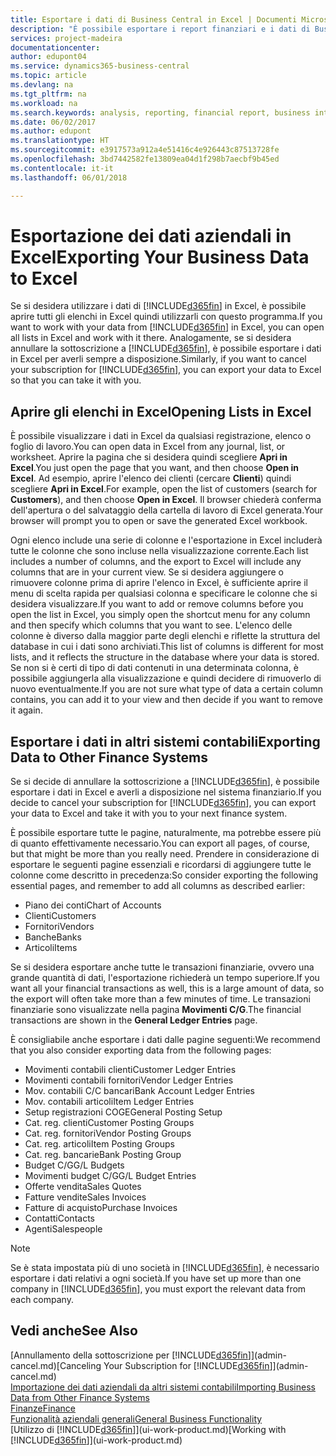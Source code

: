 ```yaml
---
title: Esportare i dati di Business Central in Excel | Documenti Microsoft
description: "È possibile esportare i report finanziari e i dati di Business Intelligence da Business Central in Excel o aprire i dati di Business Central in Excel."
services: project-madeira
documentationcenter: 
author: edupont04
ms.service: dynamics365-business-central
ms.topic: article
ms.devlang: na
ms.tgt_pltfrm: na
ms.workload: na
ms.search.keywords: analysis, reporting, financial report, business intelligence, BI, Excel
ms.date: 06/02/2017
ms.author: edupont
ms.translationtype: HT
ms.sourcegitcommit: e3917573a912a4e51416c4e926443c87513728fe
ms.openlocfilehash: 3bd7442582fe13809ea04d1f298b7aecbf9b45ed
ms.contentlocale: it-it
ms.lasthandoff: 06/01/2018

---
```

# <a name="exporting-your-business-data-to-excel"></a><span data-ttu-id="bafad-103">Esportazione dei dati aziendali in Excel</span><span class="sxs-lookup"><span data-stu-id="bafad-103">Exporting Your Business Data to Excel</span></span>
<span data-ttu-id="bafad-104">Se si desidera utilizzare i dati di [!INCLUDE[d365fin](includes/d365fin_md.md)] in Excel, è possibile aprire tutti gli elenchi in Excel quindi utilizzarli con questo programma.</span><span class="sxs-lookup"><span data-stu-id="bafad-104">If you want to work with your data from [!INCLUDE[d365fin](includes/d365fin_md.md)] in Excel, you can open all lists in Excel and work with it there.</span></span> <span data-ttu-id="bafad-105">Analogamente, se si desidera annullare la sottoscrizione a [!INCLUDE[d365fin](includes/d365fin_md.md)], è possibile esportare i dati in Excel per averli sempre a disposizione.</span><span class="sxs-lookup"><span data-stu-id="bafad-105">Similarly, if you want to cancel your subscription for [!INCLUDE[d365fin](includes/d365fin_md.md)], you can export your data to Excel so that you can take it with you.</span></span>

## <a name="opening-lists-in-excel"></a><span data-ttu-id="bafad-106">Aprire gli elenchi in Excel</span><span class="sxs-lookup"><span data-stu-id="bafad-106">Opening Lists in Excel</span></span>
<span data-ttu-id="bafad-107">È possibile visualizzare i dati in Excel da qualsiasi registrazione, elenco o foglio di lavoro.</span><span class="sxs-lookup"><span data-stu-id="bafad-107">You can open data in Excel from any journal, list, or worksheet.</span></span> <span data-ttu-id="bafad-108">Aprire la pagina che si desidera quindi scegliere **Apri in Excel**.</span><span class="sxs-lookup"><span data-stu-id="bafad-108">You just open the page that you want, and then choose **Open in Excel**.</span></span> <span data-ttu-id="bafad-109">Ad esempio, aprire l'elenco dei clienti (cercare **Clienti**) quindi scegliere **Apri in Excel**.</span><span class="sxs-lookup"><span data-stu-id="bafad-109">For example, open the list of customers (search for **Customers**), and then choose **Open in Excel**.</span></span> <span data-ttu-id="bafad-110">Il browser chiederà conferma dell'apertura o del salvataggio della cartella di lavoro di Excel generata.</span><span class="sxs-lookup"><span data-stu-id="bafad-110">Your browser will prompt you to open or save the generated Excel workbook.</span></span>  

<span data-ttu-id="bafad-111">Ogni elenco include una serie di colonne e l'esportazione in Excel includerà tutte le colonne che sono incluse nella visualizzazione corrente.</span><span class="sxs-lookup"><span data-stu-id="bafad-111">Each list includes a number of columns, and the export to Excel will include any columns that are in your current view.</span></span> <span data-ttu-id="bafad-112">Se si desidera aggiungere o rimuovere colonne prima di aprire l'elenco in Excel, è sufficiente aprire il menu di scelta rapida per qualsiasi colonna e specificare le colonne che si desidera visualizzare.</span><span class="sxs-lookup"><span data-stu-id="bafad-112">If you want to add or remove columns before you open the list in Excel, you simply open the shortcut menu for any column and then specify which columns that you want to see.</span></span> <span data-ttu-id="bafad-113">L'elenco delle colonne è diverso dalla maggior parte degli elenchi e riflette la struttura del database in cui i dati sono archiviati.</span><span class="sxs-lookup"><span data-stu-id="bafad-113">This list of columns is different for most lists, and it reflects the structure in the database where your data is stored.</span></span> <span data-ttu-id="bafad-114">Se non si è certi di tipo di dati contenuti in una determinata colonna, è possibile aggiungerla alla visualizzazione e quindi decidere di rimuoverlo di nuovo eventualmente.</span><span class="sxs-lookup"><span data-stu-id="bafad-114">If you are not sure what type of data a certain column contains, you can add it to your view and then decide if you want to remove it again.</span></span>  

## <a name="exporting-data-to-other-finance-systems"></a><span data-ttu-id="bafad-115">Esportare i dati in altri sistemi contabili</span><span class="sxs-lookup"><span data-stu-id="bafad-115">Exporting Data to Other Finance Systems</span></span>
<span data-ttu-id="bafad-116">Se si decide di annullare la sottoscrizione a [!INCLUDE[d365fin](includes/d365fin_md.md)], è possibile esportare i dati in Excel e averli a disposizione nel sistema finanziario.</span><span class="sxs-lookup"><span data-stu-id="bafad-116">If you decide to cancel your subscription for [!INCLUDE[d365fin](includes/d365fin_md.md)], you can export your data to Excel and take it with you to your next finance system.</span></span>  

<span data-ttu-id="bafad-117">È possibile esportare tutte le pagine, naturalmente, ma potrebbe essere più di quanto effettivamente necessario.</span><span class="sxs-lookup"><span data-stu-id="bafad-117">You can export all pages, of course, but that might be more than you really need.</span></span> <span data-ttu-id="bafad-118">Prendere in considerazione di esportare le seguenti pagine essenziali e ricordarsi di aggiungere tutte le colonne come descritto in precedenza:</span><span class="sxs-lookup"><span data-stu-id="bafad-118">So consider exporting the following essential pages, and remember to add all columns as described earlier:</span></span>  

* <span data-ttu-id="bafad-119">Piano dei conti</span><span class="sxs-lookup"><span data-stu-id="bafad-119">Chart of Accounts</span></span>  
* <span data-ttu-id="bafad-120">Clienti</span><span class="sxs-lookup"><span data-stu-id="bafad-120">Customers</span></span>  
* <span data-ttu-id="bafad-121">Fornitori</span><span class="sxs-lookup"><span data-stu-id="bafad-121">Vendors</span></span>  
* <span data-ttu-id="bafad-122">Banche</span><span class="sxs-lookup"><span data-stu-id="bafad-122">Banks</span></span>  
* <span data-ttu-id="bafad-123">Articoli</span><span class="sxs-lookup"><span data-stu-id="bafad-123">Items</span></span>  

<span data-ttu-id="bafad-124">Se si desidera esportare anche tutte le transazioni finanziarie, ovvero una grande quantità di dati, l'esportazione richiederà un tempo superiore.</span><span class="sxs-lookup"><span data-stu-id="bafad-124">If you want all your financial transactions as well, this is a large amount of data, so the export will often take more than a few minutes of time.</span></span> <span data-ttu-id="bafad-125">Le transazioni finanziarie sono visualizzate nella pagina **Movimenti C/G**.</span><span class="sxs-lookup"><span data-stu-id="bafad-125">The financial transactions are shown in the **General Ledger Entries** page.</span></span>  

<span data-ttu-id="bafad-126">È consigliabile anche esportare i dati dalle pagine seguenti:</span><span class="sxs-lookup"><span data-stu-id="bafad-126">We recommend that you also consider exporting data from the following pages:</span></span>  

* <span data-ttu-id="bafad-127">Movimenti contabili clienti</span><span class="sxs-lookup"><span data-stu-id="bafad-127">Customer Ledger Entries</span></span>  
* <span data-ttu-id="bafad-128">Movimenti contabili fornitori</span><span class="sxs-lookup"><span data-stu-id="bafad-128">Vendor Ledger Entries</span></span>  
* <span data-ttu-id="bafad-129">Mov. contabili C/C bancari</span><span class="sxs-lookup"><span data-stu-id="bafad-129">Bank Account Ledger Entries</span></span>  
* <span data-ttu-id="bafad-130">Mov. contabili articoli</span><span class="sxs-lookup"><span data-stu-id="bafad-130">Item Ledger Entries</span></span>  
* <span data-ttu-id="bafad-131">Setup registrazioni COGE</span><span class="sxs-lookup"><span data-stu-id="bafad-131">General Posting Setup</span></span>  
* <span data-ttu-id="bafad-132">Cat. reg. clienti</span><span class="sxs-lookup"><span data-stu-id="bafad-132">Customer Posting Groups</span></span>  
* <span data-ttu-id="bafad-133">Cat. reg. fornitori</span><span class="sxs-lookup"><span data-stu-id="bafad-133">Vendor Posting Groups</span></span>  
* <span data-ttu-id="bafad-134">Cat. reg. articoli</span><span class="sxs-lookup"><span data-stu-id="bafad-134">Item Posting Groups</span></span>  
* <span data-ttu-id="bafad-135">Cat. reg. bancarie</span><span class="sxs-lookup"><span data-stu-id="bafad-135">Bank Posting Group</span></span>  
* <span data-ttu-id="bafad-136">Budget C/G</span><span class="sxs-lookup"><span data-stu-id="bafad-136">G/L Budgets</span></span>  
* <span data-ttu-id="bafad-137">Movimenti budget C/G</span><span class="sxs-lookup"><span data-stu-id="bafad-137">G/L Budget Entries</span></span>  
* <span data-ttu-id="bafad-138">Offerte vendita</span><span class="sxs-lookup"><span data-stu-id="bafad-138">Sales Quotes</span></span>  
* <span data-ttu-id="bafad-139">Fatture vendite</span><span class="sxs-lookup"><span data-stu-id="bafad-139">Sales Invoices</span></span>  
* <span data-ttu-id="bafad-140">Fatture di acquisto</span><span class="sxs-lookup"><span data-stu-id="bafad-140">Purchase Invoices</span></span>  
* <span data-ttu-id="bafad-141">Contatti</span><span class="sxs-lookup"><span data-stu-id="bafad-141">Contacts</span></span>  
* <span data-ttu-id="bafad-142">Agenti</span><span class="sxs-lookup"><span data-stu-id="bafad-142">Salespeople</span></span>  

> [!NOTE]  
>   <span data-ttu-id="bafad-143">Se è stata impostata più di uno società in [!INCLUDE[d365fin](includes/d365fin_md.md)], è necessario esportare i dati relativi a ogni società.</span><span class="sxs-lookup"><span data-stu-id="bafad-143">If you have set up more than one company in [!INCLUDE[d365fin](includes/d365fin_md.md)], you must export the relevant data from each company.</span></span>

## <a name="see-also"></a><span data-ttu-id="bafad-144">Vedi anche</span><span class="sxs-lookup"><span data-stu-id="bafad-144">See Also</span></span>
<span data-ttu-id="bafad-145">[Annullamento della sottoscrizione per [!INCLUDE[d365fin](includes/d365fin_md.md)]](admin-cancel.md)</span><span class="sxs-lookup"><span data-stu-id="bafad-145">[Canceling Your Subscription for [!INCLUDE[d365fin](includes/d365fin_md.md)]](admin-cancel.md)</span></span>  
[<span data-ttu-id="bafad-146">Importazione dei dati aziendali da altri sistemi contabili</span><span class="sxs-lookup"><span data-stu-id="bafad-146">Importing Business Data from Other Finance Systems</span></span>](across-import-data-configuration-packages.md)  
[<span data-ttu-id="bafad-147">Finanze</span><span class="sxs-lookup"><span data-stu-id="bafad-147">Finance</span></span>](finance.md)  
[<span data-ttu-id="bafad-148">Funzionalità aziendali generali</span><span class="sxs-lookup"><span data-stu-id="bafad-148">General Business Functionality</span></span>](ui-across-business-areas.md)  
<span data-ttu-id="bafad-149">[Utilizzo di [!INCLUDE[d365fin](includes/d365fin_md.md)]](ui-work-product.md)</span><span class="sxs-lookup"><span data-stu-id="bafad-149">[Working with [!INCLUDE[d365fin](includes/d365fin_md.md)]](ui-work-product.md)</span></span>  

